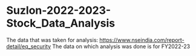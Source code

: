 # Suzlon-2022-2023-Stock_Data_Analysis
The data that was taken for analysis: https://www.nseindia.com/report-detail/eq_security
The data on which analysis was done is for FY2022-23
